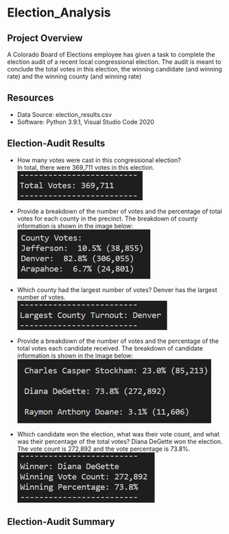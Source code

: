 # Election_Analysis
## Project Overview
A Colorado Board of Elections employee has given a task to complete the election audit of a recent local congressional election. The audit is meant to conclude the total votes in this election, the winning candidate (and winning rate) and the winning county (and winning rate)
  
## Resources
- Data Source: election_results.csv  
- Software: Python 3.9.1, Visual Studio Code 2020
  
## Election-Audit Results  
  
- How many votes were cast in this congressional election?  
In total, there were 369,711 votes in this election.  
![total_vote.png](image/total_vote.PNG)
  
- Provide a breakdown of the number of votes and the percentage of total votes for each county in the precinct.
The breakdown of county information is shown in the image below:  
![county_vote_breakdown.png](image/county_vote_breakdown.PNG)

- Which county had the largest number of votes?
Denver has the largest number of votes.  
![winning_county.png](image/winning_county.PNG)

- Provide a breakdown of the number of votes and the percentage of the total votes each candidate received.
The breakdown of candidate information is shown in the image below:  
![candidate_vote_breakdown.png](image/candidate_vote_breakdown.PNG)

- Which candidate won the election, what was their vote count, and what was their percentage of the total votes?
Diana DeGette won the election. The vote count is 272,892 and the vote percentage is 73.8%.  
![winning_candidate](image/winning_candidate.PNG)

## Election-Audit Summary
